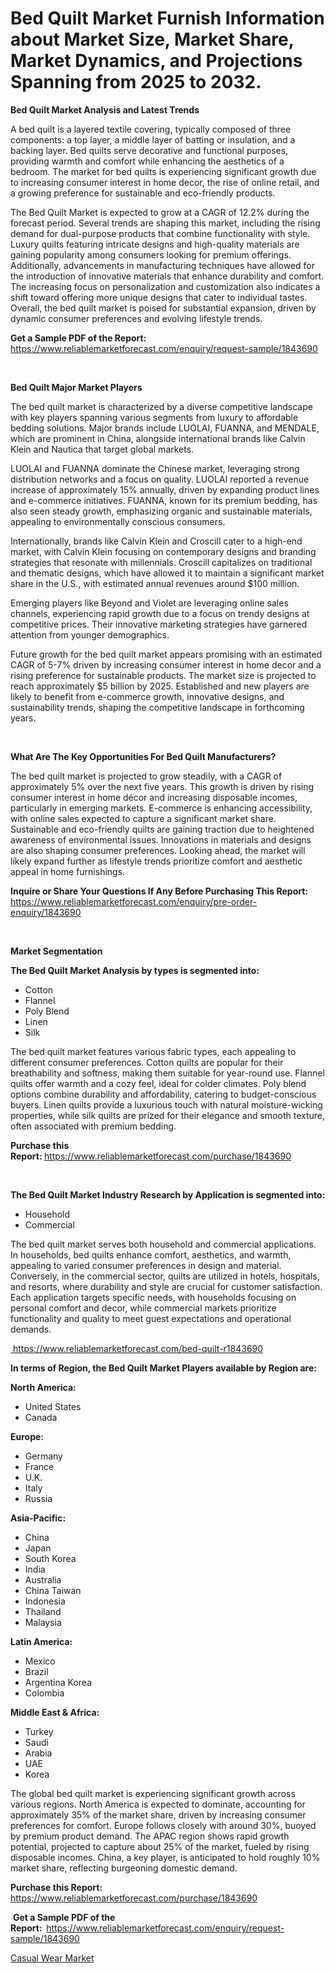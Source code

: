 <p><h1>Bed Quilt Market Furnish Information about Market Size, Market Share, Market Dynamics, and Projections Spanning from 2025 to 2032.</h1></p><p><strong>Bed Quilt Market Analysis and Latest Trends</strong></p>
<p><p>A bed quilt is a layered textile covering, typically composed of three components: a top layer, a middle layer of batting or insulation, and a backing layer. Bed quilts serve decorative and functional purposes, providing warmth and comfort while enhancing the aesthetics of a bedroom. The market for bed quilts is experiencing significant growth due to increasing consumer interest in home decor, the rise of online retail, and a growing preference for sustainable and eco-friendly products.</p><p>The Bed Quilt Market is expected to grow at a CAGR of 12.2% during the forecast period. Several trends are shaping this market, including the rising demand for dual-purpose products that combine functionality with style. Luxury quilts featuring intricate designs and high-quality materials are gaining popularity among consumers looking for premium offerings. Additionally, advancements in manufacturing techniques have allowed for the introduction of innovative materials that enhance durability and comfort. The increasing focus on personalization and customization also indicates a shift toward offering more unique designs that cater to individual tastes. Overall, the bed quilt market is poised for substantial expansion, driven by dynamic consumer preferences and evolving lifestyle trends.</p></p>
<p><strong>Get a Sample PDF of the Report:&nbsp;</strong> <a href="https://www.reliablemarketforecast.com/enquiry/request-sample/1843690?utm_campaign=3049&utm_medium=2&utm_source=Github&utm_content=ia&utm_term=04042025&utm_id=bed-quilt">https://www.reliablemarketforecast.com/enquiry/request-sample/1843690</a></p>
<p>&nbsp;</p>
<p><strong>Bed Quilt Major Market Players</strong></p>
<p><p>The bed quilt market is characterized by a diverse competitive landscape with key players spanning various segments from luxury to affordable bedding solutions. Major brands include LUOLAI, FUANNA, and MENDALE, which are prominent in China, alongside international brands like Calvin Klein and Nautica that target global markets.</p><p>LUOLAI and FUANNA dominate the Chinese market, leveraging strong distribution networks and a focus on quality. LUOLAI reported a revenue increase of approximately 15% annually, driven by expanding product lines and e-commerce initiatives. FUANNA, known for its premium bedding, has also seen steady growth, emphasizing organic and sustainable materials, appealing to environmentally conscious consumers.</p><p>Internationally, brands like Calvin Klein and Croscill cater to a high-end market, with Calvin Klein focusing on contemporary designs and branding strategies that resonate with millennials. Croscill capitalizes on traditional and thematic designs, which have allowed it to maintain a significant market share in the U.S., with estimated annual revenues around $100 million.</p><p>Emerging players like Beyond and Violet are leveraging online sales channels, experiencing rapid growth due to a focus on trendy designs at competitive prices. Their innovative marketing strategies have garnered attention from younger demographics. </p><p>Future growth for the bed quilt market appears promising with an estimated CAGR of 5-7% driven by increasing consumer interest in home decor and a rising preference for sustainable products. The market size is projected to reach approximately $5 billion by 2025. Established and new players are likely to benefit from e-commerce growth, innovative designs, and sustainability trends, shaping the competitive landscape in forthcoming years.</p></p>
<p>&nbsp;</p>
<p><strong>What Are The Key Opportunities For Bed Quilt Manufacturers?</strong></p>
<p><p>The bed quilt market is projected to grow steadily, with a CAGR of approximately 5% over the next five years. This growth is driven by rising consumer interest in home décor and increasing disposable incomes, particularly in emerging markets. E-commerce is enhancing accessibility, with online sales expected to capture a significant market share. Sustainable and eco-friendly quilts are gaining traction due to heightened awareness of environmental issues. Innovations in materials and designs are also shaping consumer preferences. Looking ahead, the market will likely expand further as lifestyle trends prioritize comfort and aesthetic appeal in home furnishings.</p></p>
<p><strong>Inquire or Share Your Questions If Any Before Purchasing This Report:</strong> <a href="https://www.reliablemarketforecast.com/enquiry/pre-order-enquiry/1843690?utm_campaign=3049&utm_medium=2&utm_source=Github&utm_content=ia&utm_term=04042025&utm_id=bed-quilt">https://www.reliablemarketforecast.com/enquiry/pre-order-enquiry/1843690</a></p>
<p>&nbsp;</p>
<p><strong>Market Segmentation</strong></p>
<p><strong>The Bed Quilt Market Analysis by types is segmented into:</strong></p>
<p><ul><li>Cotton</li><li>Flannel</li><li>Poly Blend</li><li>Linen</li><li>Silk</li></ul></p>
<p><p>The bed quilt market features various fabric types, each appealing to different consumer preferences. Cotton quilts are popular for their breathability and softness, making them suitable for year-round use. Flannel quilts offer warmth and a cozy feel, ideal for colder climates. Poly blend options combine durability and affordability, catering to budget-conscious buyers. Linen quilts provide a luxurious touch with natural moisture-wicking properties, while silk quilts are prized for their elegance and smooth texture, often associated with premium bedding.</p></p>
<p><strong>Purchase this Report:&nbsp;</strong><a href="https://www.reliablemarketforecast.com/purchase/1843690?utm_campaign=3049&utm_medium=2&utm_source=Github&utm_content=ia&utm_term=04042025&utm_id=bed-quilt">https://www.reliablemarketforecast.com/purchase/1843690</a></p>
<p>&nbsp;</p>
<p><strong>The Bed Quilt Market Industry Research by Application is segmented into:</strong></p>
<p><ul><li>Household</li><li>Commercial</li></ul></p>
<p><p>The bed quilt market serves both household and commercial applications. In households, bed quilts enhance comfort, aesthetics, and warmth, appealing to varied consumer preferences in design and material. Conversely, in the commercial sector, quilts are utilized in hotels, hospitals, and resorts, where durability and style are crucial for customer satisfaction. Each application targets specific needs, with households focusing on personal comfort and decor, while commercial markets prioritize functionality and quality to meet guest expectations and operational demands.</p></p>
<p><a href="https://www.reliablemarketforecast.com/bed-quilt-r1843690?utm_campaign=3049&utm_medium=2&utm_source=Github&utm_content=ia&utm_term=04042025&utm_id=bed-quilt">&nbsp;https://www.reliablemarketforecast.com/bed-quilt-r1843690</a></p>
<p><strong>In terms of Region, the Bed Quilt Market Players available by Region are:</strong></p>
<p>
    <p> <strong> North America: </strong>
        <ul>
            <li>United States</li>
            <li>Canada</li>
        </ul>
        </p> 
    <p> <strong> Europe: </strong>
        <ul>
            <li>Germany</li>
            <li>France</li>
            <li>U.K.</li>
            <li>Italy</li>
            <li>Russia</li>
        </ul>
        </p> 
    <p> <strong> Asia-Pacific: </strong>
        <ul>
            <li>China</li>
            <li>Japan</li>
            <li>South Korea</li>
            <li>India</li>
            <li>Australia</li>
            <li>China Taiwan</li>
            <li>Indonesia</li>
            <li>Thailand</li>
            <li>Malaysia</li>
        </ul>
        </p> 
    <p> <strong> Latin America: </strong>
        <ul>
            <li>Mexico</li>
            <li>Brazil</li>
            <li>Argentina Korea</li>
            <li>Colombia</li>
        </ul>
        </p> 
    <p> <strong> Middle East & Africa: </strong>
        <ul>
            <li>Turkey</li>
            <li>Saudi</li>
            <li>Arabia</li>
            <li>UAE</li>
            <li>Korea</li>
        </ul>
    </p>
    </p>
<p><p>The global bed quilt market is experiencing significant growth across various regions. North America is expected to dominate, accounting for approximately 35% of the market share, driven by increasing consumer preferences for comfort. Europe follows closely with around 30%, buoyed by premium product demand. The APAC region shows rapid growth potential, projected to capture about 25% of the market, fueled by rising disposable incomes. China, a key player, is anticipated to hold roughly 10% market share, reflecting burgeoning domestic demand.</p></p>
<p><strong>Purchase this Report: </strong><a href="https://www.reliablemarketforecast.com/purchase/1843690?utm_campaign=3049&utm_medium=2&utm_source=Github&utm_content=ia&utm_term=04042025&utm_id=bed-quilt">https://www.reliablemarketforecast.com/purchase/1843690</a></p>
<p>&nbsp;<strong>Get a Sample PDF of the Report:&nbsp;&nbsp;</strong><a href="https://www.reliablemarketforecast.com/enquiry/request-sample/1843690?utm_campaign=3049&utm_medium=2&utm_source=Github&utm_content=ia&utm_term=04042025&utm_id=bed-quilt">https://www.reliablemarketforecast.com/enquiry/request-sample/1843690</a></p>
<p><strong></strong></p>
<p><p><a href="https://github.com/muhjanaidu/Market-Research-Report-List-1/blob/main/casual-wear-market.md?utm_campaign=3049&utm_medium=2&utm_source=Github&utm_content=ia&utm_term=04042025&utm_id=bed-quilt">Casual Wear Market</a></p></p>